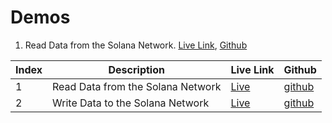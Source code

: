 # Demos

1. Read Data from the Solana Network. [Live Link](https://solana-balance-git-main-methlox.vercel.app/), [Github](https://github.com/methlox/solana-balance)


| Index | Description | Live Link | Github
| --- | --- | --- | --- |
| 1 | Read Data from the Solana Network | [Live](https://solana-balance-git-main-methlox.vercel.app/) | [github](https://github.com/methlox/solana-balance)
| 2 | Write Data to the Solana Network | [Live]() | [github](https://github.com/methlox/solana-write)
